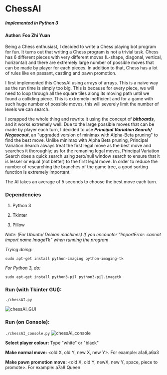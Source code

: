 # ChessAI

##### *Implemented in Python 3*

#### Author: **Foo Zhi Yuan**

Being a Chess enthusiast, I decided to write a Chess playing bot program for fun. It turns out that writing a Chess program is not a trivial task. Chess has 6 different pieces with very different moves (L-shape, diagonal, vertical, horizontal) and there are extremely large number of possible moves that can be made by player for each pieces. In addition to that, Chess has a lot of rules like en passant, castling and pawn promotion.

I first implemented this ChessAI using arrays of arrays. This is a naive way as the run time is simply too big. This is because for every piece, we will need to loop through all the square tiles along its moving path until we found a colliding piece. This is extremely inefficient and for a game with such huge number of possible moves, this will severely limit the number of levels we can search. 

I scrapped the whole thing and rewrite it using the concept of ***bitboards***, and it works extremely well. Due to the large possible moves that can be made by player each turn, I decided to use ***Principal Variation Search/ Negascout***, an "upgraded version of minimax with Alpha-Beta pruning" to find the best move. Unlike minimax with Alpha Beta pruning, Principal Variation Search always treat the first legal move as the best move and searches it thoroughly; as for the remaning legal moves, Principal Variation Search does a quick search using zero/null window search to ensure that it is lesser or equal (not better) to the first legal move. In order to reduce the number of researching the branches of the game tree, a good sorting function is extremely important. 

The AI takes an average of 5 seconds to choose the best move each turn.

### Dependencies
1. Python 3

2. Tkinter

3. Pillow

*Note: (For Ubuntu/ Debian machines) If you encounter "ImportError: cannot import name ImageTk" when running the program*

  *Trying doing:*

  `sudo apt-get install python-imaging python-imaging-tk`

  *For Python 3, do:*

  `sudo apt-get install python3-pil python3-pil.imagetk`


### Run (with Tkinter GUI):

`./chessAI.py`

![chessAI_GUI](https://github.com/fzy1995/ChessAI/blob/master/chessAI_GUI.png)


### Run (on Console):
`./chessAI_console.py`
![chessAI_console](https://github.com/fzy1995/ChessAI/blob/master/chessAI_console.png)

**Select player colour:** Type "white" or "black"

**Make normal move:** <old X, old Y, new X, new Y>. For example: a1a8,a6a3

**Make pawn promotion move:** <old X, old Y, newX, new Y, space, piece to promote>. For example: a7a8 Queen
